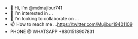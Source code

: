 - 👋 Hi, I’m @mdmujibur741
- 👀 I’m interested in ...
- 💞️ I’m looking to collaborate on ...
- 📫 How to reach me ...https://twitter.com/Mujibur19401109
-  PHONE @ WHATSAPP  +8801518907831
 
  

<!---
mdmujibur741/mdmujibur741 is a ✨ special ✨ repository because its `README.md` (this file) appears on your GitHub profile.
You can click the Preview link to take a look at your changes.
--->
 
